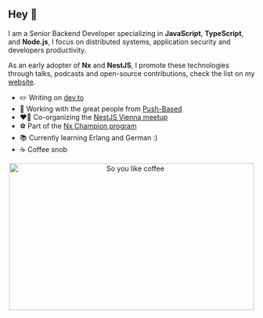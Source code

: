 ## Hey 👋

I am a Senior Backend Developer specializing in **JavaScript**, **TypeScript**, and **Node.js**, I focus on distributed systems, application security and developers productivity.

As an early adopter of **Nx** and **NestJS**, I promote these technologies through talks, podcasts and open-source contributions, check the list on my [website].

- ✏️ Writing on [dev.to]
- 💪 Working with the great people from [Push-Based]
- ❤️‍🔥 Co-organizing the [NestJS Vienna meetup](http://meetup.com/nestjs-vienna/)
- ⚽️ Part of the [Nx Champion program](https://nx.dev/community)
- 📚 Currently learning Erlang and German :)
- ☕️ Coffee snob

[website]: https://getlarge.eu
[dev.to]: https://dev.to/getlarge
[Push-Based]: https://push-based.io

<center>
  <img src="https://github.com/user-attachments/assets/79edab3c-71ca-4add-a33b-2804ac24b582" alt="So you like coffee" width="500" height="300"/>  
</center>

